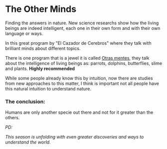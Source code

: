 # The Other Minds

Finding the answers in nature.
New science researchs show how the living beings are indeed intelligent, each one in their own form and with their own language or ways.

In this great program by "El Cazador de Cerebros" where they talk with brilliant minds about different topics.

There is one program that is a jewel it is called [Otras mentes](https://www.rtve.es/play/videos/el-cazador-de-cerebros/otras-mentes/6887708/), they talk about the intelligence of living beings as: parrots, dolphins, butterflies, slime and plants.
**Highly recommended**

While some people already know this by intuition, now there are studies from new approaches to this matter, I think is important not all people have this natural intuition to understand nature.

### The conclusion:
Humans are only another specie out there and not for it greater than the others.

<em>PD: 

This season is unfolding with even greater discoveries and ways to understand the world.</em>